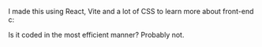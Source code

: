 I made this using React, Vite and a lot of CSS to learn more about front-end c:

Is it coded in the most efficient manner? Probably not.
